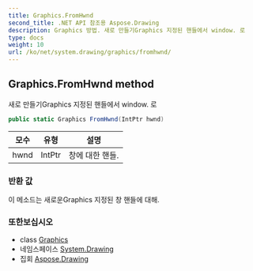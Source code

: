 ```yaml
---
title: Graphics.FromHwnd
second_title: .NET API 참조용 Aspose.Drawing
description: Graphics 방법. 새로 만들기Graphics 지정된 핸들에서 window. 로
type: docs
weight: 10
url: /ko/net/system.drawing/graphics/fromhwnd/
---
```

## Graphics.FromHwnd method

새로 만들기Graphics 지정된 핸들에서 window. 로

```csharp
public static Graphics FromHwnd(IntPtr hwnd)
```

| 모수 | 유형 | 설명 |
| --- | --- | --- |
| hwnd | IntPtr | 창에 대한 핸들. |

### 반환 값

이 메소드는 새로운Graphics 지정된 창 핸들에 대해.

### 또한보십시오

* class [Graphics](../)
* 네임스페이스 [System.Drawing](../../graphics/)
* 집회 [Aspose.Drawing](../../../)



